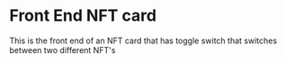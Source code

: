 # Front End NFT card
This is the front end of an NFT card that has toggle switch that switches between two different NFT's